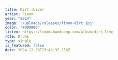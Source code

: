 ```yaml
---
title: Dirt (Live)
artist: Finom
year: "2024"
image: "/uploads/releases/finom-dirt.jpg"
color: "#000000"
listen: https://finom.bandcamp.com/album/dirt-live
role: Drums
type: single
is_featured: false
date: 2024-12-26T23:42:37.238Z
---
```

